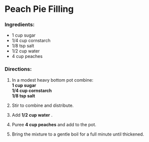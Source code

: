 # Peach Pie Filling 

### Ingredients: 
* 1 cup sugar
* 1/4 cup cornstarch
* 1/8 tsp salt
* 1/2 cup water
* 4 cup peaches

### Directions: 
1. In a modest heavy bottom pot combine:  
**1 cup sugar**   
**1/4 cup cornstarch**   
**1/8 tsp salt**   


2. Stir to combine and distribute. 
3. Add **1/2 cup water** . 
4. Puree **4 cup peaches** and add to the pot. 
5. Bring the mixture to a gentle boil for a full minute until thickened. 
